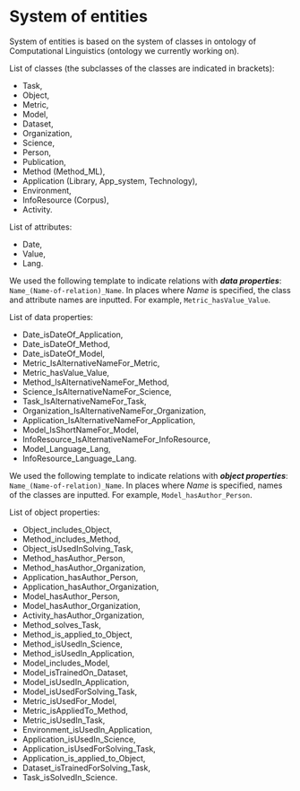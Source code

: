 # System of entities

System of entities is based on the system of classes in ontology of Computational Linguistics (ontology we currently working on).

List of classes (the subclasses of the classes are indicated in brackets):
* Task,
* Object,
* Metric,
* Model,
* Dataset,
* Organization,
* Science,
* Person,
* Publication,
* Method (Method_ML),
* Application (Library, App_system, Technology),
* Environment,
* InfoResource (Corpus),
* Activity. 

List of attributes:
* Date, 
* Value, 
* Lang.

We used the following template to indicate relations with ***data properties***: `Name_(Name-of-relation)_Name`. In places where *Name* is specified, the class and attribute names are inputted. For example, `Metric_hasValue_Value`.

List of data properties: 
* Date_isDateOf_Application,
* Date_isDateOf_Method,
* Date_isDateOf_Model,
* Metric_IsAlternativeNameFor_Metric, 
* Metric_hasValue_Value, 
* Method_IsAlternativeNameFor_Method, 
* Science_IsAlternativeNameFor_Science,
* Task_IsAlternativeNameFor_Task, 
* Organization_IsAlternativeNameFor_Organization, 
* Application_IsAlternativeNameFor_Application, 
* Model_IsShortNameFor_Model, 
* InfoResource_IsAlternativeNameFor_InfoResource, 
* Model_Language_Lang,
* InfoResource_Language_Lang.

We used the following template to indicate relations with ***object properties***: `Name_(Name-of-relation)_Name`. In places where *Name* is specified, names of the classes are inputted. For example, `Model_hasAuthor_Person`.

List of object properties:
* Object_includes_Object,
* Method_includes_Method, 
* Object_isUsedInSolving_Task, 
* Method_hasAuthor_Person, 
* Method_hasAuthor_Organization,
* Application_hasAuthor_Person, 
* Application_hasAuthor_Organization, 
* Model_hasAuthor_Person, 
* Model_hasAuthor_Organization, 
* Activity_hasAuthor_Organization,
* Method_solves_Task, 
* Method_is_applied_to_Object, 
* Method_isUsedIn_Science, 
* Method_isUsedIn_Application,
* Model_includes_Model, 
* Model_isTrainedOn_Dataset, 
* Model_isUsedIn_Application, 
* Model_isUsedForSolving_Task,
* Metric_isUsedFor_Model, 
* Metric_isAppliedTo_Method,
* Metric_isUsedIn_Task, 
* Environment_isUsedIn_Application, 
* Application_isUsedIn_Science, 
* Application_isUsedForSolving_Task, 
* Application_is_applied_to_Object, 
* Dataset_isTrainedForSolving_Task, 
* Task_isSolvedIn_Science.
